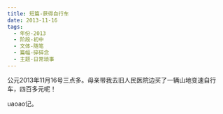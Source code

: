```yaml
---
title: 短篇-获得自行车
date: 2013-11-16
tags:
  - 年份-2013
  - 阶段-初中
  - 文体-随笔
  - 篇幅-碎碎念
  - 主题-日常琐事
---
```


公元2013年11月16号三点多。母亲带我去旧人民医院边买了一辆山地变速自行车，四百多元呢！

uaoao记。
